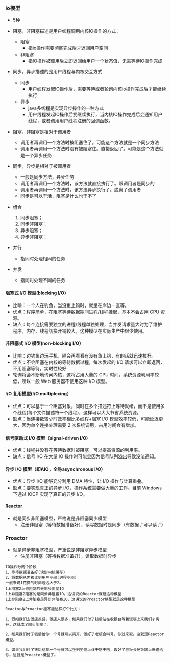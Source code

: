 ### io模型
 * 5种 
 * 阻塞，非阻塞描述是用户线程调用内核IO操作的方式：
   + 阻塞
      - 指io操作需要彻底完成后才返回用户空间
   + 非阻塞
      - 指IO操作被调用后立即返回给用户一个状态值，无需等待IO操作完成
      
      
 * 同步，异步描述的是用户线程与内核交互方式
   + 同步
      - 用户线程发起IO操作后，需要等待或者轮询内核io操作完成后才能继续执行
   + 异步
      - java多线程是实现异步操作的一种方式
      - 用户线程发起IO操作后扔继续执行，当内核IO操作完成后会通知用户线程，或者调用用户线程注册的回调函数。
      
 * 阻塞，非阻塞是相对于调用者
   + 调用者再调用一个方法时被阻塞住了。可能这个方法就是一个同步方法
   + 调用者再调用一个方法时没有被阻塞住。直接返回了。可能是这个方法就是一个异步任务 
 * 同步，异步是相对于被调用者
   + 一般是同步方法，异步任务
   + 调用者再调用一个方法时，该方法就直接执行了。跟调用者是同步的
   + 调用者再调用一个方法时，该方法异步执行了。脱离了调用者
   + 同步是可以干活，阻塞是什么也干不了
   
 * 组合
   1. 同步阻塞；
   2. 同步非阻塞；
   3. 异步阻塞；
   4. 异步非阻塞；
   
 * 并行
   + 指同时处理相同的任务
 * 并发
   + 指同时处理不同的任务
 
#### 阻塞式 I/O 模型(blocking I/O）
 * 比喻：一个人在钓鱼，当没鱼上钩时，就坐在岸边一直等。
 * 优点：程序简单，在阻塞等待数据期间进程/线程挂起，基本不会占用 CPU 资源。
 * 缺点：每个连接需要独立的进程/线程单独处理，当并发请求量大时为了维护程序，内存、线程切换开销较大，这种模型在实际生产中很少使用。

#### 非阻塞式 I/O 模型(non-blocking I/O）
 * 比喻：边钓鱼边玩手机，隔会再看看有没有鱼上钩，有的话就迅速拉杆。
 * 优点：不会阻塞在内核的等待数据过程，每次发起的 I/O 请求可以立即返回，不用阻塞等待，实时性较好
 * 轮询将会不断地询问内核，这将占用大量的 CPU 时间，系统资源利用率较低，所以一般 Web 服务器不使用这种 I/O 模型。


#### I/O 复用模型(I/O multiplexing）
 * 优点：可以基于一个阻塞对象，同时在多个描述符上等待就绪，而不是使用多个线程(每个文件描述符一个线程)，这样可以大大节省系统资源。
 * 缺点：当连接数较少时效率相比多线程+阻塞 I/O 模型效率较低，可能延迟更大，因为单个连接处理需要 2 次系统调用，占用时间会有增加。


#### 信号驱动式 I/O 模型（signal-driven I/O)
 * 优点：线程并没有在等待数据时被阻塞，可以提高资源的利用率。
 * 缺点：信号 I/O 在大量 IO 操作时可能会因为信号队列溢出导致没法通知。


#### 异步 I/O 模型（即AIO，全称asynchronous I/O）
 * 优点：异步 I/O 能够充分利用 DMA 特性，让 I/O 操作与计算重叠。
 * 缺点：要实现真正的异步 I/O，操作系统需要做大量的工作。目前 Windows 下通过 IOCP 实现了真正的异步 I/O。
 
 
#### Reactor
 * 就是同步非阻塞模型，严格说是非阻塞同步模型
   + 注册非阻塞（等待数据准备好），读写数据时是同步（有数据了可以读了）

### Proactor
 * 就是异步非阻塞模型，严重说是非阻塞异步模型
   + 注册非阻塞（等待数据准备好），读取数据时异步
   
   
``` 
IO操作分两个阶段
1、等待数据准备好(读到内核缓存)
2、将数据从内核读到用户空间(进程空间)
一般来说1花费的时间远远大于2。
1上阻塞2上也阻塞的是同步阻塞IO
1上非阻塞2阻塞的是同步非阻塞IO，这讲说的Reactor就是这种模型
1上非阻塞2上非阻塞是异步非阻塞IO，这讲说的Proactor模型就是这种模型

Reactor与Proactor能不能这样打个比方：

1、假如我们去饭店点餐，饭店人很多，如果我们付了钱后站在收银台等着饭端上来我们才离开，这就成了同步阻塞了。

2、如果我们付了钱后给你一个号就可以离开，饭好了老板会叫号，你过来取。这就是Reactor模型。

3、如果我们付了钱后给我一个号就可以坐到坐位上该干啥干啥，饭好了老板会把饭端上来送给你。这就是Proactor模型了。
```


